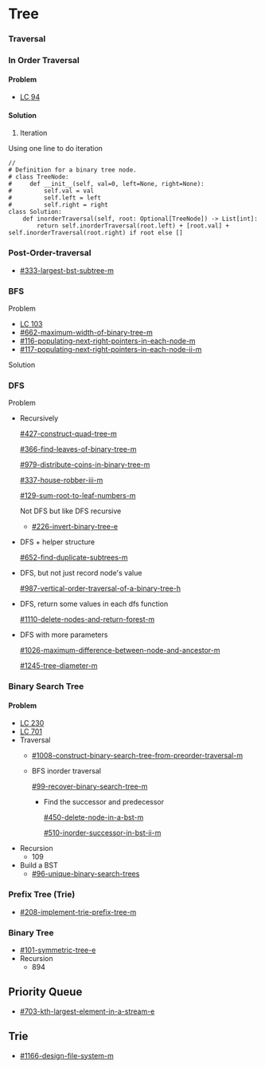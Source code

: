 # Tree

### Traversal

### In Order Traversal&#x20;

#### Problem

* [LC 94](by-number/50-100.md#94-binary-tree-inorder-traversal)

#### Solution

1. Iteration

Using one line to do iteration

```
//
# Definition for a binary tree node.
# class TreeNode:
#     def __init__(self, val=0, left=None, right=None):
#         self.val = val
#         self.left = left
#         self.right = right
class Solution:
    def inorderTraversal(self, root: Optional[TreeNode]) -> List[int]:
        return self.inorderTraversal(root.left) + [root.val] + self.inorderTraversal(root.right) if root else []
```



### Post-Order-traversal

* [#333-largest-bst-subtree-m](by-number/300-350.md#333-largest-bst-subtree-m "mention")

### BFS

Problem

* [LC 103 ](by-number/100-150.md#103-binary-tree-zigzag-level-order-traversal)
* [#662-maximum-width-of-binary-tree-m](by-number/650-700.md#662-maximum-width-of-binary-tree-m "mention")
* [#116-populating-next-right-pointers-in-each-node-m](by-number/100-150.md#116-populating-next-right-pointers-in-each-node-m "mention")
* [#117-populating-next-right-pointers-in-each-node-ii-m](by-number/100-150.md#117-populating-next-right-pointers-in-each-node-ii-m "mention")

Solution

### DFS

Problem

*   Recursively

    [#427-construct-quad-tree-m](by-number/400-450.md#427-construct-quad-tree-m "mention")

    [#366-find-leaves-of-binary-tree-m](by-number/page-3.md#366-find-leaves-of-binary-tree-m "mention")

    [#979-distribute-coins-in-binary-tree-m](by-number/950-1000.md#979-distribute-coins-in-binary-tree-m "mention")

    [#337-house-robber-iii-m](by-number/300-350.md#337-house-robber-iii-m "mention")

    [#129-sum-root-to-leaf-numbers-m](by-number/100-150.md#129-sum-root-to-leaf-numbers-m "mention")

    Not DFS but like DFS recursive

    * [#226-invert-binary-tree-e](by-number/200-250.md#226-invert-binary-tree-e "mention")
*   DFS + helper structure

    [#652-find-duplicate-subtrees-m](by-number/650-700.md#652-find-duplicate-subtrees-m "mention")
*   DFS, but not just record node's value

    [#987-vertical-order-traversal-of-a-binary-tree-h](by-number/950-1000.md#987-vertical-order-traversal-of-a-binary-tree-h "mention")
*   DFS, return some values in each dfs function

    [#1110-delete-nodes-and-return-forest-m](by-number/1100-1150.md#1110-delete-nodes-and-return-forest-m "mention")
*   DFS with more parameters

    [#1026-maximum-difference-between-node-and-ancestor-m](by-number/1000-1050.md#1026-maximum-difference-between-node-and-ancestor-m "mention")

    [#1245-tree-diameter-m](by-number/1200-1250.md#1245-tree-diameter-m "mention")



### Binary Search Tree

#### Problem

* [LC 230 ](by-number/200-250.md#230-kth-smallest-element-in-a-bst)
* [LC 701](by-number/700-750.md#701-insert-into-a-binary-search-tree)
* Traversal&#x20;
  * [#1008-construct-binary-search-tree-from-preorder-traversal-m](by-number/1000-1050.md#1008-construct-binary-search-tree-from-preorder-traversal-m "mention")
  *   BFS inorder traversal

      [#99-recover-binary-search-tree-m](by-number/50-100.md#99-recover-binary-search-tree-m "mention")&#x20;

      *   Find the successor and predecessor

          [#450-delete-node-in-a-bst-m](by-number/400-450.md#450-delete-node-in-a-bst-m "mention")

          [#510-inorder-successor-in-bst-ii-m](by-number/500-550.md#510-inorder-successor-in-bst-ii-m "mention")
* Recursion
  * 109&#x20;
* Build a BST
  * [#96-unique-binary-search-trees](by-number/50-100.md#96-unique-binary-search-trees "mention")



### Prefix Tree (Trie)

* [#208-implement-trie-prefix-tree-m](by-number/200-250.md#208-implement-trie-prefix-tree-m "mention")



### Binary Tree

* [#101-symmetric-tree-e](by-number/100-150.md#101-symmetric-tree-e "mention")
* Recursion
  * 894&#x20;

## Priority Queue

* [#703-kth-largest-element-in-a-stream-e](by-number/700-750.md#703-kth-largest-element-in-a-stream-e "mention")

## Trie

* [#1166-design-file-system-m](by-number/1150-1200.md#1166-design-file-system-m "mention")
